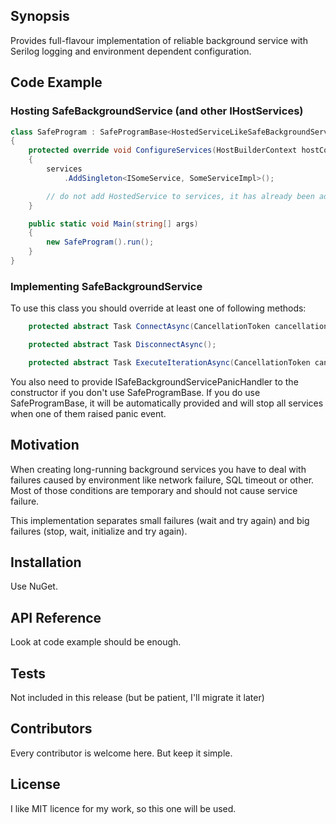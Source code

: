 ## Synopsis

Provides full-flavour implementation of reliable background service with Serilog logging and environment dependent configuration.

## Code Example

### Hosting SafeBackgroundService (and other IHostServices)

```csharp
class SafeProgram : SafeProgramBase<HostedServiceLikeSafeBackgroundService>
{
    protected override void ConfigureServices(HostBuilderContext hostContext, IServiceCollection services)
    {
        services
            .AddSingleton<ISomeService, SomeServiceImpl>();

        // do not add HostedService to services, it has already been added
    }

    public static void Main(string[] args)
    {
        new SafeProgram().run();
    }
}
```

### Implementing SafeBackgroundService

To use this class you should override at least one of following methods: 

```csharp
    protected abstract Task ConnectAsync(CancellationToken cancellationToken);

    protected abstract Task DisconnectAsync();

    protected abstract Task ExecuteIterationAsync(CancellationToken cancellationToken);
```

You also need to provide ISafeBackgroundServicePanicHandler to the constructor if you don't use
SafeProgramBase. If you do use SafeProgramBase, it will be automatically provided and will stop 
all services when one of them raised panic event.

## Motivation

When creating long-running background services you have to deal with failures caused by environment like
network failure, SQL timeout or other. Most of those conditions are temporary and should not cause service
failure.

This implementation separates small failures (wait and try again) and big failures (stop, wait, initialize and
try again).

## Installation

Use NuGet.

## API Reference

Look at code example should be enough.

## Tests

Not included in this release (but be patient, I'll migrate it later)

## Contributors

Every contributor is welcome here. But keep it simple.

## License

I like MIT licence for my work, so this one will be used.
